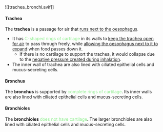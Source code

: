 ![[trachea_bronchi.avif]]
#### Trachea
The **trachea** is a passage for air that <u>runs next to the oesophagus</u>.
- It has <span style="color: lightgreen">C-shaped rings of cartilage</span> in its walls to <u>keep the trachea open for air</u> to pass through freely, while <u>allowing the oesophagus next to it to expand</u> when food passes down it.
	- If there is no cartilage to support the trachea, it would collapse due to the <u>negative pressure created during inhalation</u>.
- The inner wall of trachea are also lined with ciliated epithelial cells and mucus-secreting cells.

#### Bronchus
The **bronchus** is supported by <span style="color: lightgreen">complete rings of cartilage</span>. Its inner walls are also lined with ciliated epithelial cells and mucus-secreting cells.

#### Bronchioles
The **bronchioles** <span style="color: lightgreen">does not have cartilage</span>. The larger bronchioles are also lined with ciliated epithelial cells and mucus-secreting cells.
